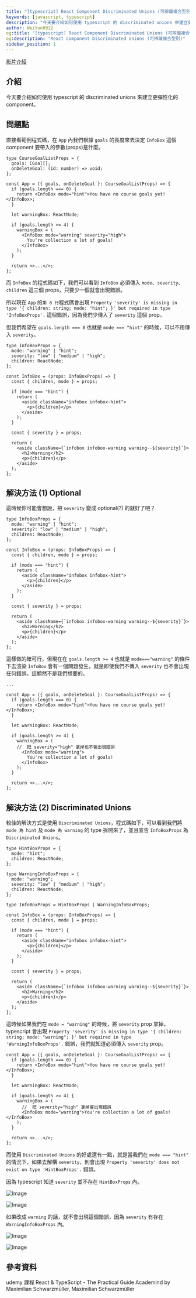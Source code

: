 ```yaml
---
title: "[typescript] React Component Discriminated Unions (可辨識複合型別)"
keywords: [javascript, typescript]
description: "今天要介紹如何使用 typescript 的 discriminated unions 來建立更彈性化的 component。"
author: WeiYun0912
og:title: "[typescript] React Component Discriminated Unions (可辨識複合型別)"
og:description: "React Component Discriminated Unions (可辨識複合型別)"
sidebar_position: 1
---
```


[影片介紹](https://www.youtube.com/watch?v=B-aNpOuRjHU&ab_channel=WeiWei)

## 介紹

今天要介紹如何使用 typescript 的 discriminated unions 來建立更彈性化的 component。

## 問題點

直接看範例程式碼，在 `App` 內我們根據 `goals` 的長度來去決定 `InfoBox` 這個 component 要帶入的參數(props)是什麼。

```tsx title='App.tsx' showLineNumbers {8,15}
type CourseGoalListProps = {
  goals: CGoal[];
  onDeleteGoal: (id: number) => void;
};

const App = ({ goals, onDeleteGoal }: CourseGoalListProps) => {
  if (goals.length === 0) {
    return <InfoBox mode="hint">You have no course goals yet!</InfoBox>;
  }

  let warningBox: ReactNode;

  if (goals.length >= 4) {
    warningBox = (
      <InfoBox mode="warning" severity="high">
        You're collection a lot of goals!
      </InfoBox>
    );
  }

  return <>...</>;
};
```

而 `InfoBox` 的程式碼如下，我們可以看到 `InfoBox` 必須傳入 `mode`、`severity`、`children` 這三個 props，只要少一個就會出現錯誤。

所以現在 `App` 的`第 8 行`程式碼會出現 `Property 'severity' is missing in type '{ children: string; mode: "hint"; }' but required in type 'InfoBoxProps'.` 這個錯誤，因為我們少傳入了 `severity` 這個 prop。

但我們希望在 `goals.length === 0` 也就是 `mode === "hint"` 的時候，可以不用傳入 `severity`。

```tsx title='InfoBox.tsx' showLineNumbers
type InfoBoxProps = {
  mode: "warning" | "hint";
  severity: "low" | "medium" | "high";
  children: ReactNode;
};

const InfoBox = (props: InfoBoxProps) => {
  const { children, mode } = props;

  if (mode === "hint") {
    return (
      <aside className="infobox infobox-hint">
        <p>{children}</p>
      </aside>
    );
  }

  const { severity } = props;

  return (
    <aside className={`infobox infobox-warning warning--${severity}`}>
      <h2>Warning</h2>
      <p>{children}</p>
    </aside>
  );
};
```

## 解決方法 (1) Optional

這時候你可能會想說，把 `severity` 變成 optional(?) 的就好了吧？

```tsx title='InfoBox.tsx' showLineNumbers {3}
type InfoBoxProps = {
  mode: "warning" | "hint";
  severity?: "low" | "medium" | "high";
  children: ReactNode;
};

const InfoBox = (props: InfoBoxProps) => {
  const { children, mode } = props;

  if (mode === "hint") {
    return (
      <aside className="infobox infobox-hint">
        <p>{children}</p>
      </aside>
    );
  }

  const { severity } = props;

  return (
    <aside className={`infobox infobox-warning warning--${severity}`}>
      <h2>Warning</h2>
      <p>{children}</p>
    </aside>
  );
};
```

這樣做的確可行，但現在在 `goals.length >= 4` 也就是 `mode==="warning"` 的條件下去渲染 `InfoBox` 會有一個問題發生，就是即使我們不傳入 `severity` 也不會出現任何錯誤，這顯然不是我們想要的。

```tsx title='App.tsx' showLineNumbers {12,13}
...

const App = ({ goals, onDeleteGoal }: CourseGoalListProps) => {
  if (goals.length === 0) {
    return <InfoBox mode="hint">You have no course goals yet!</InfoBox>;
  }

  let warningBox: ReactNode;

  if (goals.length >= 4) {
    warningBox = (
    //  把 severity="high" 拿掉也不會出現錯誤
      <InfoBox mode="warning">
        You're collection a lot of goals!
      </InfoBox>
    );
  }

  return <>...</>;
};
```

## 解決方法 (2) Discriminated Unions

較佳的解決方式是使用 `Discriminated Unions`，程式碼如下，可以看到我們將 `mode 為 hint` 及 `mode 為 warning` 的 type 拆開來了，並且宣告 `InfoBoxProps` 為 `Discriminated Unions`。

```tsx title='InfoBox.tsx' showLineNumbers
type HintBoxProps = {
  mode: "hint";
  children: ReactNode;
};

type WarningInfoBoxProps = {
  mode: "warning";
  severity: "low" | "medium" | "high";
  children: ReactNode;
};

type InfoBoxProps = HintBoxProps | WarningInfoBoxProps;

const InfoBox = (props: InfoBoxProps) => {
  const { children, mode } = props;

  if (mode === "hint") {
    return (
      <aside className="infobox infobox-hint">
        <p>{children}</p>
      </aside>
    );
  }

  const { severity } = props;

  return (
    <aside className={`infobox infobox-warning warning--${severity}`}>
      <h2>Warning</h2>
      <p>{children}</p>
    </aside>
  );
};
```

這時候如果我們在 `mode = "warning"` 的時候，將 `severity` prop 拿掉，typescript 會出現 `Property 'severity' is missing in type '{ children: string; mode: "warning"; }' but required in type 'WarningInfoBoxProps'.` 錯誤，我們就知道必須傳入 `severity` prop。

```tsx title='App.tsx' showLineNumbers
const App = ({ goals, onDeleteGoal }: CourseGoalListProps) => {
  if (goals.length === 0) {
    return <InfoBox mode="hint">You have no course goals yet!</InfoBox>;
  }

  let warningBox: ReactNode;

  if (goals.length >= 4) {
    warningBox = (
      //  把 severity="high" 拿掉會出現錯誤
      <InfoBox mode="warning">You're collection a lot of goals!</InfoBox>
    );
  }

  return <>...</>;
};
```

而使用 `Discriminated Unions` 的好處還有一點，就是當我們在 `mode === "hint"` 的情況下，如果去解構 `severity`，則會出現 `Property 'severity' does not exist on type 'HintBoxProps'.` 錯誤。

因為 typescript 知道 `severity` 並不存在 `HintBoxProps` 內。

![Image](https://i.imgur.com/DqAZ9kz.png)

![Image](https://i.imgur.com/VPIU4JO.png)

如果改成 `warning` 的話，就不會出現這個錯誤，因為 `severity` 有存在 `WarningInfoBoxProps` 內。

![Image](https://i.imgur.com/00n36mF.png)

![Image](https://i.imgur.com/f7Bf3IY.png)

## 參考資料

udemy 課程 React & TypeScript - The Practical Guide Academind by Maximilian Schwarzmüller, Maximilian Schwarzmüller
